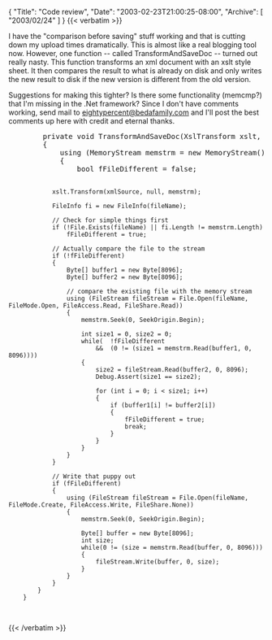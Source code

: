 {
  "Title": "Code review",
  "Date": "2003-02-23T21:00:25-08:00",
  "Archive": [
    "2003/02/24"
  ]
}
{{< verbatim >}}
<p>I have the "comparison before saving" stuff working and that is cutting down my upload times dramatically.  This is almost like a real blogging tool now.  However, one function -- called TransformAndSaveDoc -- turned out really nasty.  This function transforms an xml document with an xslt style sheet.  It then compares the result to what is already on disk and only writes the new result to disk if the new version is different from the old version.
<p>Suggestions for making this tighter?  Is there some functionality (memcmp?) that I'm missing in the .Net framework?  Since I don't have comments working, send mail to <a href="mailto:eightypercent@bedafamily.com">eightypercent@bedafamily.com</a> and I'll post the best comments up here with credit and eternal thanks.
<pre>
        private void TransformAndSaveDoc(XslTransform xslt, XmlDocument xmlSource, string fileName)
        {           
            using (MemoryStream memstrm = new MemoryStream())
            {
                bool fFileDifferent = false;

                xslt.Transform(xmlSource, null, memstrm);

                FileInfo fi = new FileInfo(fileName);

                // Check for simple things first
                if (!File.Exists(fileName) || fi.Length != memstrm.Length)
                    fFileDifferent = true;

                // Actually compare the file to the stream
                if (!fFileDifferent)
                {
                    Byte[] buffer1 = new Byte[8096];
                    Byte[] buffer2 = new Byte[8096];

                    // compare the existing file with the memory stream
                    using (FileStream fileStream = File.Open(fileName, FileMode.Open, FileAccess.Read, FileShare.Read))
                    {
                        memstrm.Seek(0, SeekOrigin.Begin);
                        
                        int size1 = 0, size2 = 0;
                        while(  !fFileDifferent 
                            &&  (0 != (size1 = memstrm.Read(buffer1, 0, 8096))))
                        {
                            size2 = fileStream.Read(buffer2, 0, 8096);
                            Debug.Assert(size1 == size2);
                            
                            for (int i = 0; i < size1; i++)
                            {
                                if (buffer1[i] != buffer2[i])
                                {
                                    fFileDifferent = true;
                                    break;
                                }
                            }
                        }
                    }
                }

                // Write that puppy out
                if (fFileDifferent)
                {
                    using (FileStream fileStream = File.Open(fileName, FileMode.Create, FileAccess.Write, FileShare.None))
                    {
                        memstrm.Seek(0, SeekOrigin.Begin);

                        Byte[] buffer = new Byte[8096];
                        int size;
                        while(0 != (size = memstrm.Read(buffer, 0, 8096)))
                        {
                            fileStream.Write(buffer, 0, size);
                        }
                    }
                }
            }
        }
</pre>
{{< /verbatim >}}
